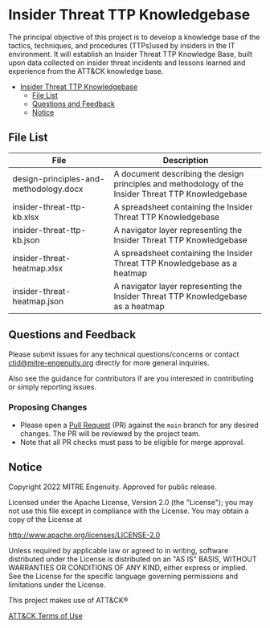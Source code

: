 # Insider Threat TTP Knowledgebase
The principal objective of this project is to develop a knowledge base of the tactics, techniques, and procedures 
(TTPs)used by insiders in the IT environment. It will establish an Insider Threat TTP Knowledge Base, built upon
data collected on insider threat incidents and lessons learned and experience from the ATT&CK knowledge base. 

- [Insider Threat TTP Knowledgebase](#insider-threat-ttp-knowledgebase)
  - [File List](#file-list)
  - [Questions and Feedback](#questions-and-feedback)
  - [Notice](#notice)

## File List
| File | Description |
|------|-------------|
| design-principles-and-methodology.docx | A document describing the design principles and methodology of the Insider Threat TTP Knowledgebase |
| insider-threat-ttp-kb.xlsx | A spreadsheet containing the Insider Threat TTP Knowledgebase |
| insider-threat-ttp-kb.json | A navigator layer representing the Insider Threat TTP Knowledgebase |
| insider-threat-heatmap.xlsx | A spreadsheet containing the Insider Threat TTP Knowledgebase as a heatmap |
| insider-threat-heatmap.json | A navigator layer representing the Insider Threat TTP Knowledgebase as a heatmap|

## Questions and Feedback
Please submit issues for any technical questions/concerns or contact ctid@mitre-engenuity.org directly for more general inquiries.

Also see the guidance for contributors if are you interested in contributing or simply reporting issues.


### Proposing Changes

* Please open a [Pull Request](https://docs.github.com/en/pull-requests/collaborating-with-pull-requests/proposing-changes-to-your-work-with-pull-requests/about-pull-requests) (PR) against the `main` branch for any desired changes. The PR will be reviewed by the project team.
* Note that all PR checks must pass to be eligible for merge approval.


## Notice
Copyright 2022 MITRE Engenuity. Approved for public release.

Licensed under the Apache License, Version 2.0 (the "License"); you may not use this file except in compliance with the License. You may obtain a copy of the License at

http://www.apache.org/licenses/LICENSE-2.0

Unless required by applicable law or agreed to in writing, software distributed under the License is distributed on an "AS IS" BASIS, WITHOUT WARRANTIES OR CONDITIONS OF ANY KIND, either express or implied. See the License for the specific language governing permissions and limitations under the License.

This project makes use of ATT&CK®

[ATT&CK Terms of Use](https://attack.mitre.org/resources/terms-of-use/)
